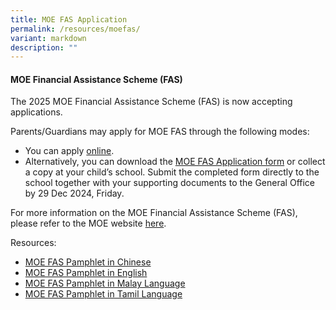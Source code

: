 ```yaml
---
title: MOE FAS Application
permalink: /resources/moefas/
variant: markdown
description: ""
---
```

#### **MOE Financial Assistance Scheme (FAS)**

The 2025 MOE Financial Assistance Scheme (FAS) is now accepting applications. 

Parents/Guardians may apply for MOE FAS through the following modes:

*   You can apply [online](https://go.gov.sg/moe-efas).
*   Alternatively, you can download the [MOE FAS Application form](/files/Forparents/Moefas/MOE_FAS_Application_Form_2025.pdf) or collect a copy at your child’s school. Submit the completed form directly to the school together with your supporting documents to the General Office by 29 Dec 2024, Friday.


For more information on the MOE Financial Assistance Scheme (FAS), please refer to the MOE website <a target="_blank" href="https://www.moe.gov.sg/financial-matters/financial-assistance">here</a>.



Resources: 

* [MOE FAS Pamphlet in Chinese](/files/Forparents/Moefas/moe_faspamphlet_cl.pdf)
* [MOE FAS Pamphlet in English](/files/Forparents/Moefas/moe_faspamphlet_el.pdf)
* [MOE FAS Pamphlet in Malay Language](/files/Forparents/Moefas/moe_faspamphlet_ml.pdf)
* [MOE FAS Pamphlet in Tamil Language](/files/Forparents/Moefas/moe_faspamphlet_tl.pdf)